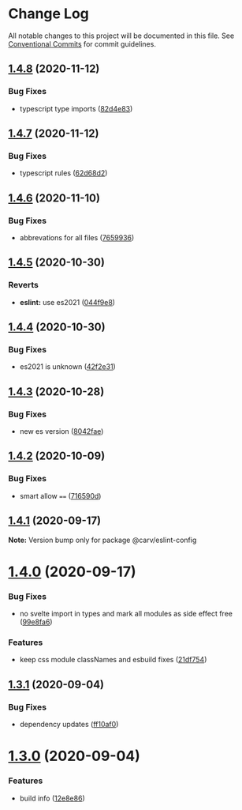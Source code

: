 # Change Log

All notable changes to this project will be documented in this file.
See [Conventional Commits](https://conventionalcommits.org) for commit guidelines.

## [1.4.8](https://github.com/carvjs/tools/compare/@carv/eslint-config@1.4.7...@carv/eslint-config@1.4.8) (2020-11-12)

### Bug Fixes

- typescript type imports ([82d4e83](https://github.com/carvjs/tools/commit/82d4e834d2810c9a6f92524de377da8ffad3d377))

## [1.4.7](https://github.com/carvjs/tools/compare/@carv/eslint-config@1.4.6...@carv/eslint-config@1.4.7) (2020-11-12)

### Bug Fixes

- typescript rules ([62d68d2](https://github.com/carvjs/tools/commit/62d68d2eb789ed0ea5194c136f6d5a0a5ca0f84a))

## [1.4.6](https://github.com/carvjs/tools/compare/@carv/eslint-config@1.4.5...@carv/eslint-config@1.4.6) (2020-11-10)

### Bug Fixes

- abbrevations for all files ([7659936](https://github.com/carvjs/tools/commit/76599367c3f34eeaa845a5de38a21dcda1d661cc))

## [1.4.5](https://github.com/carvjs/tools/compare/@carv/eslint-config@1.4.4...@carv/eslint-config@1.4.5) (2020-10-30)

### Reverts

- **eslint:** use es2021 ([044f9e8](https://github.com/carvjs/tools/commit/044f9e8f89f415466f7a1a38a0f91744a730fadc))

## [1.4.4](https://github.com/carvjs/tools/compare/@carv/eslint-config@1.4.3...@carv/eslint-config@1.4.4) (2020-10-30)

### Bug Fixes

- es2021 is unknown ([42f2e31](https://github.com/carvjs/tools/commit/42f2e31074215a8e5a74651972a4ff1ecabc3706))

## [1.4.3](https://github.com/carvjs/tools/compare/@carv/eslint-config@1.4.2...@carv/eslint-config@1.4.3) (2020-10-28)

### Bug Fixes

- new es version ([8042fae](https://github.com/carvjs/tools/commit/8042fae3a67312c483bfc37909414ca93c521b92))

## [1.4.2](https://github.com/carvjs/tools/compare/@carv/eslint-config@1.4.1...@carv/eslint-config@1.4.2) (2020-10-09)

### Bug Fixes

- smart allow `==` ([716590d](https://github.com/carvjs/tools/commit/716590dcdb9c0a520f0ba5458c6e2514aec5d79e))

## [1.4.1](https://github.com/carvjs/tools/compare/@carv/eslint-config@1.4.0...@carv/eslint-config@1.4.1) (2020-09-17)

**Note:** Version bump only for package @carv/eslint-config

# [1.4.0](https://github.com/carvjs/tools/compare/@carv/eslint-config@1.3.1...@carv/eslint-config@1.4.0) (2020-09-17)

### Bug Fixes

- no svelte import in types and mark all modules as side effect free ([99e8fa6](https://github.com/carvjs/tools/commit/99e8fa62804c2af79cc6f4c54fc15bf2fc4e5fa5))

### Features

- keep css module classNames and esbuild fixes ([21df754](https://github.com/carvjs/tools/commit/21df754cb5aee0d8159e0e4bba5b0a8ae9a07eda))

## [1.3.1](https://github.com/carvjs/tools/compare/@carv/eslint-config@1.3.0...@carv/eslint-config@1.3.1) (2020-09-04)

### Bug Fixes

- dependency updates ([ff10af0](https://github.com/carvjs/tools/commit/ff10af0137a0b129c41f393a09285a0a61ef9a8d))

# [1.3.0](https://github.com/carvjs/tools/compare/@carv/eslint-config@1.2.6...@carv/eslint-config@1.3.0) (2020-09-04)

### Features

- build info ([12e8e86](https://github.com/carvjs/tools/commit/12e8e86362217b23556c75d3f0eb4aef97ac39ad))
